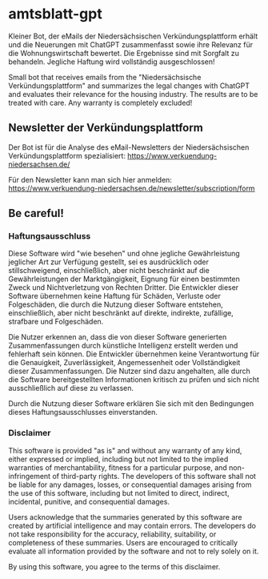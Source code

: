 # amtsblatt-gpt

Kleiner Bot, der eMails der Niedersächsischen Verkündungsplattform erhält und die Neuerungen mit ChatGPT zusammenfasst sowie ihre Relevanz für die Wohnungswirtschaft bewertet. Die Ergebnisse sind mit Sorgfalt zu behandeln. Jegliche Haftung wird vollständig ausgeschlossen!

Small bot that receives emails from the "Niedersächsische Verkündungsplattform" and summarizes the legal changes with ChatGPT and evaluates their relevance for the housing industry. The results are to be treated with care. Any warranty is completely excluded!

## Newsletter der Verkündungsplattform

Der Bot ist für die Analyse des eMail-Newsletters der Niedersächsischen Verkündungsplattform spezialisiert: https://www.verkuendung-niedersachsen.de/

Für den Newsletter kann man sich hier anmelden: https://www.verkuendung-niedersachsen.de/newsletter/subscription/form

## Be careful!

### Haftungsausschluss

Diese Software wird "wie besehen" und ohne jegliche Gewährleistung jeglicher Art zur Verfügung gestellt, sei es ausdrücklich oder stillschweigend, einschließlich, aber nicht beschränkt auf die Gewährleistungen der Marktgängigkeit, Eignung für einen bestimmten Zweck und Nichtverletzung von Rechten Dritter. Die Entwickler dieser Software übernehmen keine Haftung für Schäden, Verluste oder Folgeschäden, die durch die Nutzung dieser Software entstehen, einschließlich, aber nicht beschränkt auf direkte, indirekte, zufällige, strafbare und Folgeschäden.

Die Nutzer erkennen an, dass die von dieser Software generierten Zusammenfassungen durch künstliche Intelligenz erstellt werden und fehlerhaft sein können. Die Entwickler übernehmen keine Verantwortung für die Genauigkeit, Zuverlässigkeit, Angemessenheit oder Vollständigkeit dieser Zusammenfassungen. Die Nutzer sind dazu angehalten, alle durch die Software bereitgestellten Informationen kritisch zu prüfen und sich nicht ausschließlich auf diese zu verlassen.

Durch die Nutzung dieser Software erklären Sie sich mit den Bedingungen dieses Haftungsausschlusses einverstanden.

### Disclaimer

This software is provided "as is" and without any warranty of any kind, either expressed or implied, including but not limited to the implied warranties of merchantability, fitness for a particular purpose, and non-infringement of third-party rights. The developers of this software shall not be liable for any damages, losses, or consequential damages arising from the use of this software, including but not limited to direct, indirect, incidental, punitive, and consequential damages.

Users acknowledge that the summaries generated by this software are created by artificial intelligence and may contain errors. The developers do not take responsibility for the accuracy, reliability, suitability, or completeness of these summaries. Users are encouraged to critically evaluate all information provided by the software and not to rely solely on it.

By using this software, you agree to the terms of this disclaimer.